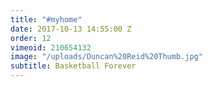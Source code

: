 ```yaml
---
title: "#myhome"
date: 2017-10-13 14:55:00 Z
order: 12
vimeoid: 210654132
image: "/uploads/Duncan%20Reid%20Thumb.jpg"
subtitle: Basketball Forever
---
```

